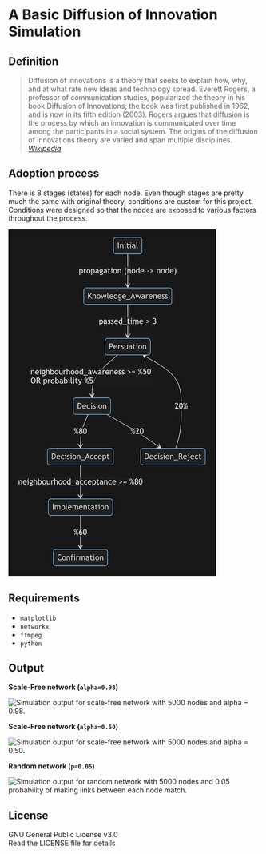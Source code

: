 # A Basic Diffusion of Innovation Simulation

## Definition

> Diffusion of innovations is a theory that seeks to explain how, why, and at what rate new ideas and technology spread. Everett Rogers, a professor of communication studies, popularized the theory in his book Diffusion of Innovations; the book was first published in 1962, and is now in its fifth edition (2003). Rogers argues that diffusion is the process by which an innovation is communicated over time among the participants in a social system. The origins of the diffusion of innovations theory are varied and span multiple disciplines. [_Wikipedia_](https://en.wikipedia.org/wiki/Diffusion_of_innovations)

## Adoption process

There is 8 stages (states) for each node. Even though stages are pretty much the same with original theory, conditions are custom for this project. Conditions were designed so that the nodes are exposed to various factors throughout the process.

![State diagram which describes the stages used in application and flow between them](images/diagram.png)

## Requirements

-   `matplotlib`
-   `networkx`
-   `ffmpeg`
-   `python`

## Output

**Scale-Free network (`alpha=0.98`)**

![Simulation output for scale-free network with 5000 nodes and alpha = 0.98.](images/scale_free_n_5000_a_098.gif)

**Scale-Free network (`alpha=0.50`)**

![Simulation output for scale-free network with 5000 nodes and alpha = 0.50.](images/scale_free_n_5000_a_050.gif)

**Random network (`p=0.05`)**

![Simulation output for random network with 5000 nodes and 0.05 probability of making links between each node match.](images/random_n_500.gif)

## License

GNU General Public License v3.0  
Read the LICENSE file for details
